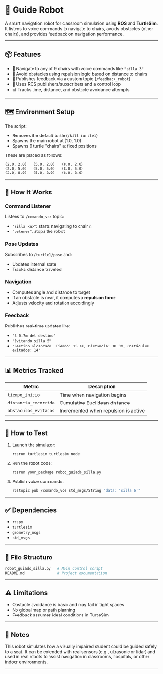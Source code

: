 
# 🤖 Guide Robot

A smart navigation robot for classroom simulation using **ROS** and **TurtleSim**.  
It listens to voice commands to navigate to chairs, avoids obstacles (other chairs), and provides feedback on navigation performance.

---

## 📦 Features

- 🎯 Navigate to any of 9 chairs with voice commands like `"silla 3"`
- 🚧 Avoid obstacles using repulsion logic based on distance to chairs
- 📢 Publishes feedback via a custom topic (`/feedback_robot`)
- 🧠 Uses ROS publishers/subscribers and a control loop
- 📊 Tracks time, distance, and obstacle avoidance attempts

---

## 🗺️ Environment Setup

The script:
- Removes the default turtle (`/kill turtle1`)
- Spawns the main robot at (1.0, 1.0)
- Spawns 9 turtle "chairs" at fixed positions

These are placed as follows:

```
(2.0, 2.0)   (5.0, 2.0)   (8.0, 2.0)
(2.0, 5.0)   (5.0, 5.0)   (8.0, 5.0)
(2.0, 8.0)   (5.0, 8.0)   (8.0, 8.0)
```

---

## 🧠 How It Works

### Command Listener
Listens to `/comando_voz` topic:
- `"silla <n>"`: starts navigating to chair `n`
- `"detener"`: stops the robot

### Pose Updates
Subscribes to `/turtle1/pose` and:
- Updates internal state
- Tracks distance traveled

### Navigation
- Computes angle and distance to target
- If an obstacle is near, it computes a **repulsion force**
- Adjusts velocity and rotation accordingly

### Feedback
Publishes real-time updates like:
- `"A 0.7m del destino"`
- `"Evitando silla 5"`
- `"Destino alcanzado. Tiempo: 25.0s, Distancia: 10.3m, Obstáculos evitados: 14"`

---

## 📊 Metrics Tracked

| Metric               | Description                                  |
|----------------------|----------------------------------------------|
| `tiempo_inicio`      | Time when navigation begins                  |
| `distancia_recorrida`| Cumulative Euclidean distance                |
| `obstaculos_evitados`| Incremented when repulsion is active         |

---

## 🧪 How to Test

1. Launch the simulator:
   ```bash
   rosrun turtlesim turtlesim_node
   ```

2. Run the robot code:
   ```bash
   rosrun your_package robot_guiado_silla.py
   ```

3. Publish voice commands:
   ```bash
   rostopic pub /comando_voz std_msgs/String "data: 'silla 6'"
   ```

---

## ✅ Dependencies

- `rospy`
- `turtlesim`
- `geometry_msgs`
- `std_msgs`

---

## 📁 File Structure

```bash
robot_guiado_silla.py   # Main control script
README.md               # Project documentation
```

---

## ⚠️ Limitations

- Obstacle avoidance is basic and may fail in tight spaces
- No global map or path planning
- Feedback assumes ideal conditions in TurtleSim

---

## 📌 Notes

This robot simulates how a visually impaired student could be guided safely to a seat. It can be extended with real sensors (e.g., ultrasonic or lidar) and used in real robots to assist navigation in classrooms, hospitals, or other indoor environments.

---
